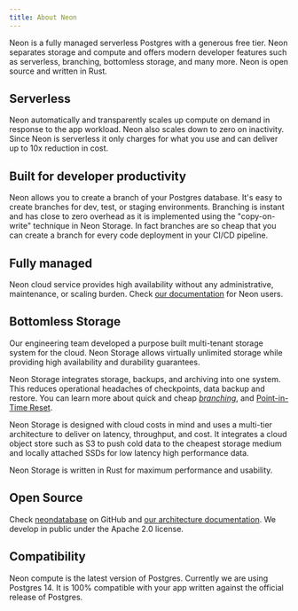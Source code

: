 ```yaml
---
title: About Neon
---
```


Neon is a fully managed serverless Postgres with a generous free tier.
Neon separates storage and compute and offers modern developer features such as serverless, branching, bottomless storage, and many more.
Neon is open source and written in Rust.

## Serverless

Neon automatically and transparently scales up compute on demand in response to the app workload. Neon also scales down to zero on inactivity.
Since Neon is serverless it only charges for what you use and can deliver up to 10x reduction in cost.

## Built for developer productivity

Neon allows you to create a branch of your Postgres database. It's easy to create branches for dev, test, or staging environments.
Branching is instant and has close to zero overhead as it is implemented using the "copy-on-write" technique in Neon Storage.
In fact branches are so cheap that you can create a branch for every code deployment in your CI/CD pipeline.

## Fully managed

Neon cloud service provides high availability without any administrative, maintenance, or scaling burden. Check [our documentation](../getting_started) for Neon users.

## Bottomless Storage

Our engineering team developed a purpose built multi-tenant storage system for the cloud.
Neon Storage allows virtually unlimited storage while providing high availability and durability guarantees.

Neon Storage integrates storage, backups, and archiving into one system. This reduces operational headaches of checkpoints, data backup and restore.
You can learn more about quick and cheap [_branching_](../concepts#branches-coming-soon), and [Point-in-Time Reset](../concepts#point-in-time-reset).

Neon Storage is designed with cloud costs in mind and uses a multi-tier architecture to deliver on latency, throughput, and cost.
It integrates a cloud object store such as S3 to push cold data to the cheapest storage medium and locally attached SSDs for low latency high performance data.

Neon Storage is written in Rust for maximum performance and usability.

## Open Source

Check [neondatabase](https://github.com/neondatabase/neon) on GitHub and [our architecture documentation](../../storage-engine/architecture-overview). We develop in public under the Apache 2.0 license.

## Compatibility

Neon compute is the latest version of Postgres. Currently we are using Postgres 14. It is 100% compatible with your app written against the official release of Postgres.
